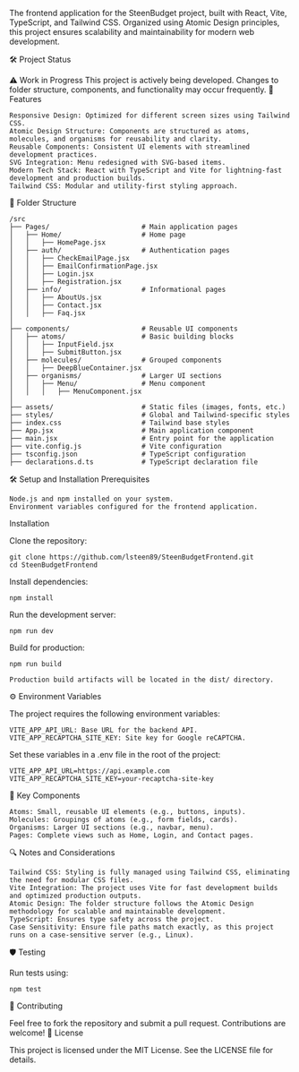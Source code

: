 The frontend application for the SteenBudget project, built with React, Vite, TypeScript, and Tailwind CSS. Organized using Atomic Design principles, this project ensures scalability and maintainability for modern web development.

🛠️ Project Status

⚠️ Work in Progress
This project is actively being developed. Changes to folder structure, components, and functionality may occur frequently.
🚀 Features

    Responsive Design: Optimized for different screen sizes using Tailwind CSS.
    Atomic Design Structure: Components are structured as atoms, molecules, and organisms for reusability and clarity.
    Reusable Components: Consistent UI elements with streamlined development practices.
    SVG Integration: Menu redesigned with SVG-based items.
    Modern Tech Stack: React with TypeScript and Vite for lightning-fast development and production builds.
    Tailwind CSS: Modular and utility-first styling approach.

📂 Folder Structure

    /src
    ├── Pages/                       # Main application pages
    │   ├── Home/                    # Home page
    │   │   ├── HomePage.jsx
    │   ├── auth/                    # Authentication pages
    │   │   ├── CheckEmailPage.jsx
    │   │   ├── EmailConfirmationPage.jsx
    │   │   ├── Login.jsx
    │   │   ├── Registration.jsx
    │   ├── info/                    # Informational pages
    │   │   ├── AboutUs.jsx
    │   │   ├── Contact.jsx
    │   │   ├── Faq.jsx
    │
    ├── components/                  # Reusable UI components
    │   ├── atoms/                   # Basic building blocks
    │   │   ├── InputField.jsx
    │   │   ├── SubmitButton.jsx
    │   ├── molecules/               # Grouped components
    │   │   ├── DeepBlueContainer.jsx
    │   ├── organisms/               # Larger UI sections
    │   │   ├── Menu/                # Menu component
    │   │   │   ├── MenuComponent.jsx
    │
    ├── assets/                      # Static files (images, fonts, etc.)
    ├── styles/                      # Global and Tailwind-specific styles
    ├── index.css                    # Tailwind base styles
    ├── App.jsx                      # Main application component
    ├── main.jsx                     # Entry point for the application
    ├── vite.config.js               # Vite configuration
    ├── tsconfig.json                # TypeScript configuration
    ├── declarations.d.ts            # TypeScript declaration file

🛠️ Setup and Installation
Prerequisites

    Node.js and npm installed on your system.
    Environment variables configured for the frontend application.

Installation

Clone the repository:

    git clone https://github.com/lsteen89/SteenBudgetFrontend.git
    cd SteenBudgetFrontend

Install dependencies:

    npm install

Run the development server:

    npm run dev

Build for production:

    npm run build

    Production build artifacts will be located in the dist/ directory.

⚙️ Environment Variables

The project requires the following environment variables:

    VITE_APP_API_URL: Base URL for the backend API.
    VITE_APP_RECAPTCHA_SITE_KEY: Site key for Google reCAPTCHA.

Set these variables in a .env file in the root of the project:

    VITE_APP_API_URL=https://api.example.com
    VITE_APP_RECAPTCHA_SITE_KEY=your-recaptcha-site-key

🧩 Key Components

    Atoms: Small, reusable UI elements (e.g., buttons, inputs).
    Molecules: Groupings of atoms (e.g., form fields, cards).
    Organisms: Larger UI sections (e.g., navbar, menu).
    Pages: Complete views such as Home, Login, and Contact pages.

🔍 Notes and Considerations

    Tailwind CSS: Styling is fully managed using Tailwind CSS, eliminating the need for modular CSS files.
    Vite Integration: The project uses Vite for fast development builds and optimized production outputs.
    Atomic Design: The folder structure follows the Atomic Design methodology for scalable and maintainable development.
    TypeScript: Ensures type safety across the project.
    Case Sensitivity: Ensure file paths match exactly, as this project runs on a case-sensitive server (e.g., Linux).

🛡️ Testing

Run tests using:

    npm test

🤝 Contributing

Feel free to fork the repository and submit a pull request. Contributions are welcome!
📄 License

This project is licensed under the MIT License. See the LICENSE file for details.
